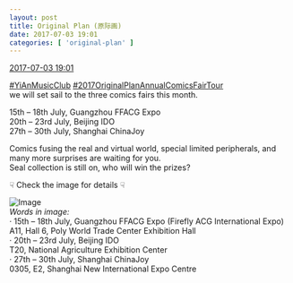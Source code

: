 ```yaml
---
layout: post
title: Original Plan (原际画)
date: 2017-07-03 19:01
categories: [ 'original-plan' ]
---
```


<div class="weibo-info">
  <a href="http://weibo.com/5626539553/FaHpEChCl">2017-07-03 19:01</a>
</div>

[#YiAnMusicClub](http://weibo.com/p/100808beae2e3e05b17b64f63ebedca39f19b2) [#2017OriginalPlanAnnualComicsFairTour](http://weibo.com/p/10080866fd4c572071bf6b4846c4889f6c6173)  
we will set sail to the three comics fairs this month.

15th – 18th July, Guangzhou FFACG Expo  
20th – 23rd July, Beijing IDO  
27th – 30th July, Shanghai ChinaJoy

Comics fusing the real and virtual world, special limited peripherals, and many more surprises are waiting for you.  
Seal collection is still on, who will win the prizes?

☟ Check the image for details ☟

<!-- more -->

![Image](https://wx4.sinaimg.cn/mw690/0068MnXXgy1fh6wbnd4vwj30x21vaaut.jpg)  
*Words in image:*  
· 15th – 18th July, Guangzhou FFACG Expo (Firefly ACG International Expo)  
A11, Hall 6, Poly World Trade Center Exhibition Hall  
· 20th – 23rd July, Beijing IDO  
T20, National Agriculture Exhibition Center  
· 27th – 30th July, Shanghai ChinaJoy  
0305, E2, Shanghai New International Expo Centre
